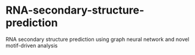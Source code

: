 # RNA-secondary-structure-prediction
RNA secondary structure prediction using graph neural network and novel motif-driven analysis

